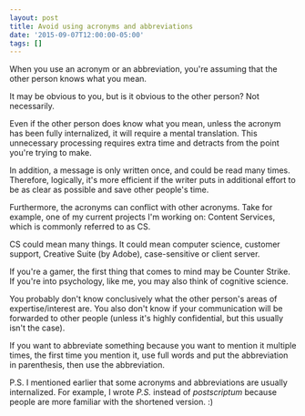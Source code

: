 ```yaml
---
layout: post
title: Avoid using acronyms and abbreviations
date: '2015-09-07T12:00:00-05:00'
tags: []
---
```

When you use an acronym or an abbreviation, you're assuming that the other person knows what you mean.

It may be obvious to you, but is it obvious to the other person? Not necessarily.

Even if the other person does know what you mean, unless the acronym has been fully internalized, it will require a mental translation. This unnecessary processing requires extra time and detracts from the point you're trying to make.

In addition, a message is only written once, and could be read many times. Therefore, logically, it's more efficient if the writer puts in additional effort to be as clear as possible and save other people's time.

Furthermore, the acronyms can conflict with other acronyms. Take for example, one of my current projects I'm working on: Content Services, which is commonly referred to as CS.

CS could mean many things. It could mean computer science, customer support, Creative Suite (by Adobe), case-sensitive or client server.

If you're a gamer, the first thing that comes to mind may be Counter Strike. If you're into psychology, like me, you may also think of cognitive science.

You probably don't know conclusively what the other person's areas of expertise/interest are. You also don't know if your communication will be forwarded to other people (unless it's highly confidential, but this usually isn't the case).

If you want to abbreviate something because you want to mention it multiple times, the first time you mention it, use full words and put the abbreviation in parenthesis, then use the abbreviation.

P.S. I mentioned earlier that some acronyms and abbreviations are usually internalized. For example, I wrote _P.S._ instead of _postscriptum_ because people are more familiar with the shortened version. :)
